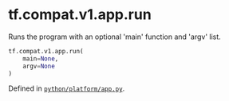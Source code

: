 <div itemscope itemtype="http://developers.google.com/ReferenceObject">
<meta itemprop="name" content="tf.compat.v1.app.run" />
<meta itemprop="path" content="Stable" />
</div>

# tf.compat.v1.app.run

Runs the program with an optional 'main' function and 'argv' list.

``` python
tf.compat.v1.app.run(
    main=None,
    argv=None
)
```



Defined in [`python/platform/app.py`](/code/stable/tensorflow/python/platform/app.py).

<!-- Placeholder for "Used in" -->
